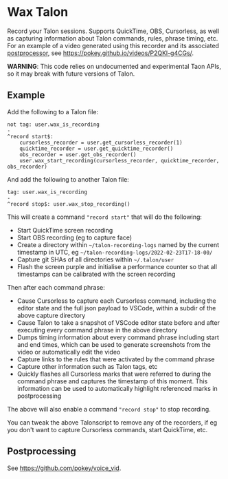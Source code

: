# Wax Talon

Record your Talon sessions. Supports QuickTime, OBS, Cursorless, as well as capturing information about Talon commands, rules, phrase timing, etc. For an example of a video generated using this recorder and its associated [postprocessor](https://github.com/pokey/voice_vid), see https://pokey.github.io/videos/P2QKl-g4CGs/.

**WARNING**: This code relies on undocumented and experimental Taon APIs, so it may break with future versions of Talon.

## Example

Add the following to a Talon file:

```talon
not tag: user.wax_is_recording
-
^record start$:
    cursorless_recorder = user.get_cursorless_recorder(1)
    quicktime_recorder = user.get_quicktime_recorder()
    obs_recorder = user.get_obs_recorder()
    user.wax_start_recording(cursorless_recorder, quicktime_recorder, obs_recorder)
```

And add the following to another Talon file:

```talon
tag: user.wax_is_recording
-
^record stop$: user.wax_stop_recording()
```

This will create a command `"record start"` that will do the following:

- Start QuickTime screen recording
- Start OBS recording (eg to capture face)
- Create a directory within `~/talon-recording-logs` named by the current timestamp in UTC, eg `~/talon-recording-logs/2022-02-23T17-18-00/`
- Capture git SHAs of all directories within `~/.talon/user`
- Flash the screen purple and initialise a performance counter so that all timestamps can be calibrated with the screen recording

Then after each command phrase:

- Cause Cursorless to capture each Cursorless command, including the editor state and the full json payload to VSCode, within a subdir of the above capture directory
- Cause Talon to take a snapshot of VSCode editor state before and after executing every command phrase in the above directory
- Dumps timing information about every command phrase including start and end times, which can be used to generate screenshots from the video or automatically edit the video
- Capture links to the rules that were activated by the command phrase
- Capture other information such as Talon tags, etc
- Quickly flashes all Cursorless marks that were referred to during the command phrase and captures the timestamp of this moment. This information can be used to automatically highlight referenced marks in postprocessing

The above will also enable a command `"record stop"` to stop recording.

You can tweak the above Talonscript to remove any of the recorders, if eg you don't want to capture Cursorless commands, start QuickTime, etc.

## Postprocessing

See https://github.com/pokey/voice_vid.
